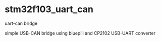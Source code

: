 # stm32f103_uart_can
uart-can bridge

simple USB-CAN bridge using bluepill and CP2102 USB-UART converter
